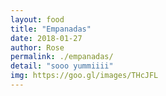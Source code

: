 ```yaml
---
layout: food
title: "Empanadas"
date: 2018-01-27
author: Rose
permalink: ./empanadas/
detail: "sooo yummiiii"
img: https://goo.gl/images/THcJFL
---
```


